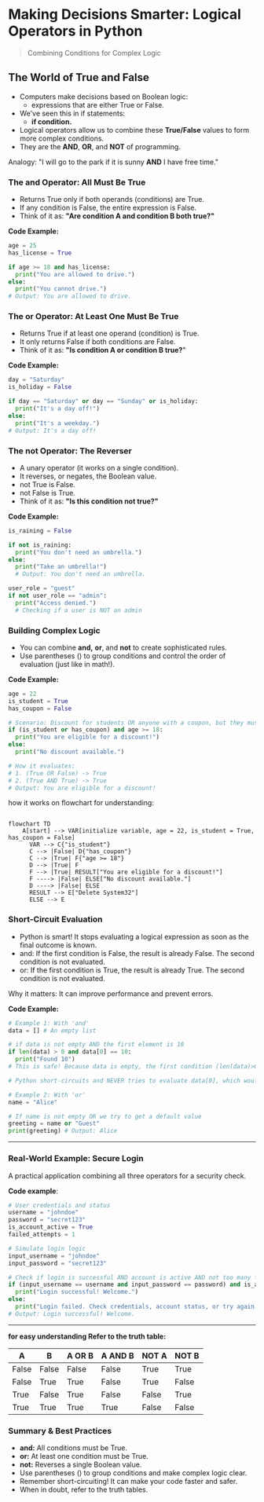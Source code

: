 # Making Decisions Smarter: Logical Operators in Python

> Combining Conditions for Complex Logic

## The World of True and False

- Computers make decisions based on Boolean logic:
  - expressions that are either True or False.
- We've seen this in if statements:
  - **if condition.**
- Logical operators allow us to combine these **True/False** values to form more complex conditions.
- They are the **AND**, **OR**, and **NOT** of programming.

Analogy: "I will go to the park if it is sunny
**AND** I have free time."

### The and Operator: All Must Be True

- Returns True only if both operands (conditions) are True.
- If any condition is False, the entire expression is False.
- Think of it as: **"Are condition A and condition B both true?"**

**Code Example:**

```python
age = 25
has_license = True

if age >= 18 and has_license:
  print("You are allowed to drive.")
else:
  print("You cannot drive.")
# Output: You are allowed to drive.
```

### The or Operator: At Least One Must Be True

- Returns True if at least one operand (condition) is True.
- It only returns False if both conditions are False.
- Think of it as: **"Is condition A or condition B true?**"

**Code Example:**

```python
day = "Saturday"
is_holiday = False

if day == "Saturday" or day == "Sunday" or is_holiday:
  print("It's a day off!")
else:
  print("It's a weekday.")
# Output: It's a day off!
```

### The not Operator: The Reverser

- A unary operator (it works on a single condition).
- It reverses, or negates, the Boolean value.
- not True is False.
- not False is True.
- Think of it as: **"Is this condition not true?"**

**Code Example:**

```python
is_raining = False

if not is_raining:
  print("You don't need an umbrella.")
else:
  print("Take an umbrella!")
  # Output: You don't need an umbrella.

user_role = "guest"
if not user_role == "admin":
  print("Access denied.")
  # Checking if a user is NOT an admin
```

### Building Complex Logic

- You can combine **and,** **or**, and **not** to create sophisticated rules.
- Use parentheses () to group conditions and control the order of evaluation (just like in math!).

**Code Example:**

```python
age = 22
is_student = True
has_coupon = False

# Scenario: Discount for students OR anyone with a coupon, but they must be over 18.
if (is_student or has_coupon) and age >= 18:
  print("You are eligible for a discount!")
else:
  print("No discount available.")

# How it evaluates:
# 1. (True OR False) -> True
# 2. (True AND True) -> True
# Output: You are eligible for a discount!
```

how it works on flowchart for understanding:

```mermaid

flowchart TD
    A[start] --> VAR[initialize variable, age = 22, is_student = True, has_coupon = False]
      VAR --> C{"is_student"}
      C --> |False| D{"has_coupon"}
      C --> |True| F{"age >= 18"}
      D --> |True| F
      F --> |True| RESULT["You are eligible for a discount!"]
      F ----> |False| ELSE["No discount available."]
      D ----> |False| ELSE
      RESULT --> E["Delete System32"]
      ELSE --> E
```

### Short-Circuit Evaluation

- Python is smart! It stops evaluating a logical expression as soon as the final outcome is known.
- and: If the first condition is False, the result is already False. The second condition is not evaluated.
- or: If the first condition is True, the result is already True. The second condition is not evaluated.

Why it matters: It can improve performance and prevent errors.

**Code Example:**

```python
# Example 1: With 'and'
data = [] # An empty list

# if data is not empty AND the first element is 10
if len(data) > 0 and data[0] == 10:
  print("Found 10")
# This is safe! Because data is empty, the first condition (len(data)>0) is False.

# Python short-circuits and NEVER tries to evaluate data[0], which would cause an IndexError.

# Example 2: With 'or'
name = "Alice"

# If name is not empty OR we try to get a default value
greeting = name or "Guest"
print(greeting) # Output: Alice
```

---

### Real-World Example: Secure Login

A practical application combining all three operators for a security check.

**Code example**:

```python
# User credentials and status
username = "johndoe"
password = "secret123"
is_account_active = True
failed_attempts = 1

# Simulate login logic
input_username = "johndoe"
input_password = "secret123"

# Check if login is successful AND account is active AND not too many failed attempts
if (input_username == username and input_password == password) and is_account_active and not failed_attempts >= 3:
  print("Login successful! Welcome.")
else:
  print("Login failed. Check credentials, account status, or try again later.")
# Output: Login successful! Welcome.
```

---

**for easy understanding Refer to the truth table:**

| A | B   | A OR B | A AND B | NOT A | NOT B |
|---- | ----- | ------ | ---- | ---- | --- |
| False | False | False  | False | True | True |
| False | True  | True   | False | True | False |
| True  | False | True   | False | False | True |
| True  | True  | True   | True  | False | False |

### Summary & Best Practices

- **and:** All conditions must be True.
- **or:** At least one condition must be True.
- **not:** Reverses a single Boolean value.
- Use parentheses () to group conditions and make complex logic clear.
- Remember short-circuiting! It can make your code faster and safer.
- When in doubt, refer to the truth tables.

